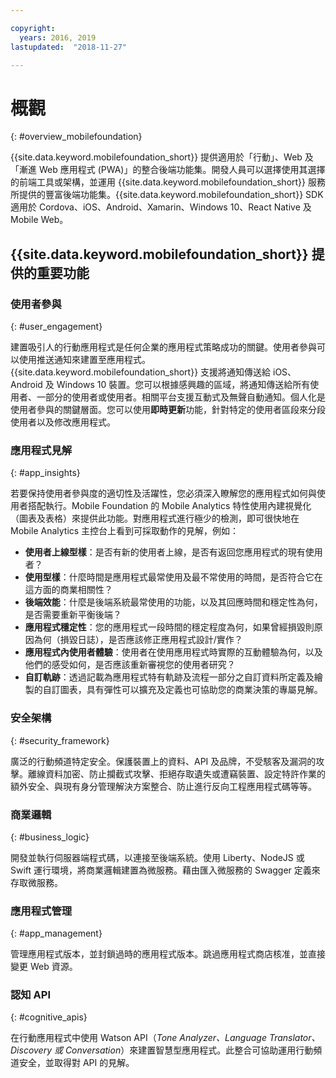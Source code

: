 ```yaml
---

copyright:
  years: 2016, 2019
lastupdated:  "2018-11-27"

---
```


#	概觀
{: #overview_mobilefoundation}

{{site.data.keyword.mobilefoundation_short}} 提供適用於「行動」、Web 及「漸進 Web 應用程式 (PWA)」的整合後端功能集。開發人員可以選擇使用其選擇的前端工具或架構，並運用 {{site.data.keyword.mobilefoundation_short}} 服務所提供的豐富後端功能集。{{site.data.keyword.mobilefoundation_short}} SDK 適用於 Cordova、iOS、Android、Xamarin、Windows 10、React Native 及 Mobile Web。 

## {{site.data.keyword.mobilefoundation_short}} 提供的重要功能

### 使用者參與
{: #user_engagement}

建置吸引人的行動應用程式是任何企業的應用程式策略成功的關鍵。使用者參與可以使用推送通知來建置至應用程式。{{site.data.keyword.mobilefoundation_short}} 支援將通知傳送給 iOS、Android 及 Windows 10 裝置。您可以根據感興趣的區域，將通知傳送給所有使用者、一部分的使用者或使用者。相關平台支援互動式及無聲自動通知。個人化是使用者參與的關鍵層面。您可以使用**即時更新**功能，針對特定的使用者區段來分段使用者以及修改應用程式。

###  應用程式見解
{: #app_insights}

若要保持使用者參與度的適切性及活躍性，您必須深入瞭解您的應用程式如何與使用者搭配執行。Mobile Foundation 的 Mobile Analytics 特性使用內建視覺化（圖表及表格）來提供此功能。對應用程式進行極少的檢測，即可很快地在 Mobile Analytics 主控台上看到可採取動作的見解，例如：
- **使用者上線型樣**：是否有新的使用者上線，是否有返回您應用程式的現有使用者？
- **使用型樣**：什麼時間是應用程式最常使用及最不常使用的時間，是否符合它在這方面的商業相關性？
- **後端效能**：什麼是後端系統最常使用的功能，以及其回應時間和穩定性為何，是否需要重新平衡後端？
- **應用程式穩定性**：您的應用程式一段時間的穩定程度為何，如果曾經損毀則原因為何（損毀日誌），是否應該修正應用程式設計/實作？
- **應用程式內使用者體驗**：使用者在使用應用程式時實際的互動體驗為何，以及他們的感受如何，是否應該重新審視您的使用者研究？
- **自訂軌跡**：透過記載為應用程式特有軌跡及流程一部分之自訂資料所定義及繪製的自訂圖表，具有彈性可以擴充及定義也可協助您的商業決策的專屬見解。

###  安全架構
{: #security_framework}

廣泛的行動頻道特定安全。保護裝置上的資料、API 及品牌，不受駭客及漏洞的攻擊。離線資料加密、防止攔截式攻擊、拒絕存取遺失或遭竊裝置、設定特許作業的額外安全、與現有身分管理解決方案整合、防止進行反向工程應用程式碼等等。

###  商業邏輯
{: #business_logic}

開發並執行伺服器端程式碼，以連接至後端系統。使用 Liberty、NodeJS 或 Swift 運行環境，將商業邏輯建置為微服務。藉由匯入微服務的 Swagger 定義來存取微服務。

###  應用程式管理
{:  #app_management}

管理應用程式版本，並封鎖過時的應用程式版本。跳過應用程式商店核准，並直接變更 Web 資源。

###  認知 API
{:  #cognitive_apis}

在行動應用程式中使用 Watson API（*Tone Analyzer、Language Translator、Discovery 或 Conversation*）來建置智慧型應用程式。此整合可協助運用行動頻道安全，並取得對 API 的見解。

